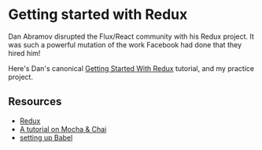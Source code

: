 # Getting started with Redux

Dan Abramov disrupted the Flux/React community with his Redux project. It was such a powerful mutation of the work Facebook had done that they hired him!

Here's Dan's canonical [Getting Started With Redux](https://egghead.io/lessons/javascript-redux-the-single-immutable-state-tree?series=getting-started-with-redux) tutorial, and my practice project.

## Resources

* [Redux](https://github.com/reactjs/redux)
* [A tutorial on Mocha & Chai](https://semaphoreci.com/community/tutorials/getting-started-with-node-js-and-mocha)
* [setting up Babel](https://babeljs.io/docs/usage/cli/)